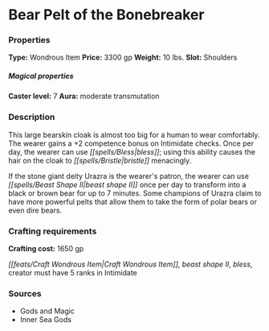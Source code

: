 ﻿---
Title: "Bear Pelt of the Bonebreaker"
Type: "Wondrous Item"
Price: "3300 gp"
Weight: "10 lbs."
Slot: "Shoulders"
Caster level: "7"
Aura: "moderate transmutation"
Description: |
  "This large bearskin cloak is almost too big for a human to wear comfortably. The wearer gains a +2 competence bonus on Intimidate checks. Once per day, the wearer can use _bless_; using this ability causes the hair on the cloak to bristle menacingly.
  If the stone giant deity Urazra is the wearer's patron, the wearer can use _beast shape II_ once per day to transform into a black or brown bear for up to 7 minutes. Some champions of Urazra claim to have more powerful pelts that allow them to take the form of polar bears or even dire bears."
Crafting cost: "1650 gp"
Sources: "['Gods and Magic', 'Inner Sea Gods']"
---

# Bear Pelt of the Bonebreaker

### Properties

**Type:** Wondrous Item **Price:** 3300 gp **Weight:** 10 lbs. **Slot:** Shoulders

##### Magical properties

**Caster level:** 7 **Aura:** moderate transmutation

### Description

This large bearskin cloak is almost too big for a human to wear comfortably. The wearer gains a +2 competence bonus on Intimidate checks. Once per day, the wearer can use _[[spells/Bless|bless]]_; using this ability causes the hair on the cloak to _[[spells/Bristle|bristle]]_ menacingly.

If the stone giant deity Urazra is the wearer's patron, the wearer can use _[[spells/Beast Shape II|beast shape II]]_ once per day to transform into a black or brown bear for up to 7 minutes. Some champions of Urazra claim to have more powerful pelts that allow them to take the form of polar bears or even dire bears.

### Crafting requirements

**Crafting cost:** 1650 gp

_[[feats/Craft Wondrous Item|Craft Wondrous Item]]_, _beast shape II_, _bless_, creator must have 5 ranks in Intimidate

### Sources

* Gods and Magic
* Inner Sea Gods